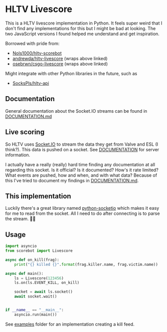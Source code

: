 # HLTV Livescore

This is a HLTV livescore implementation in Python. It feels super weird that I
don't find any implementations for this but I might be bad at looking. The two
JavaScript versions I found helped me understand and get inspiration.

Borrowed with pride from:

- [Nols1000/hltv-scorebot](https://github.com/Nols1000/hltv-scorebot)
- [andrewda/hltv-livescore](https://github.com/andrewda/hltv-livescore) (wraps
  above linked)
- [osebrwn/csgo-livescore](https://github.com/josebrwn/csgo-livescore) (wraps
  above linked)

Might integrate with other Python libraries in the future, such as

- [SocksPls/hltv-api](https://github.com/SocksPls/hltv-api)

## Documentation

General documentation about the Socket.IO streams can be found in
[DOCUMENTATION.md](DOCUMENTATION.md)

## Live scoring

So HLTV uses [Socket.IO](https://socket.io/) to stream the data they get from
Valve and ESL (I think?). This data is pushed on a socket. See
[DOCUMENTATION](DOCUMENTATION.md) for server information.

I actually have a really (really) hard time finding any documentation at all
regarding this socket. Is it official? Is it documented? How's it rate limited?
What events are pushed, how and when, and with what data? Because of this I've
tried to document my findings in [DOCUMENTATION.md](DOCUMENTATION.md).

## This implementation

Luckily there's a great library named
[python-socketio](https://python-socketio.readthedocs.io/en/latest/index.html)
which makes it easy for me to read from the socket. All I need to do after
connecting is to parse the stream. ✌🏼

## Usage

```python
import asyncio
from scorebot import Livescore

async def on_kill(frag):
    print("{} killed {}".format(frag.killer.name, frag.victim.name))

async def main():
    ls = Livescore(123456)
    ls.on(ls.EVENT_KILL, on_kill)

    socket = await ls.socket()
    await socket.wait()


if __name__ == "__main__":
    asyncio.run(main())
```

See [examples](examples/) folder for an implementation creating a kill feed.
